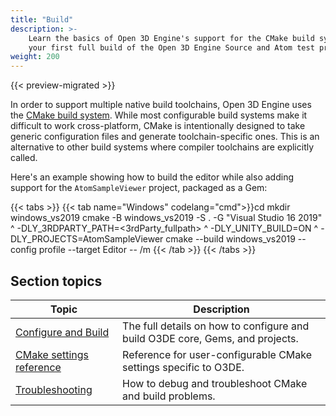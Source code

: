 ```yaml
---
title: "Build"
description: >-
    Learn the basics of Open 3D Engine's support for the CMake build system, and get started with
    your first full build of the Open 3D Engine Source and Atom test project.
weight: 200
---
```


{{< preview-migrated >}}

In order to support multiple native build toolchains, Open 3D Engine uses the [CMake build system](https://cmake.org/). While most configurable build systems make
it difficult to work cross-platform, CMake is intentionally designed to take generic configuration files and generate toolchain-specific ones. This is an alternative to other
build systems where compiler toolchains are explicitly called.

Here's an example showing how to build the editor while also adding support for the `AtomSampleViewer` project, packaged as a Gem:

<!-- TODO: Add other host platforms/toolchains here, max 1/platform -->

{{< tabs >}}
{{< tab name="Windows" codelang="cmd">}}cd <O3DE dir>
mkdir windows_vs2019
cmake -B windows_vs2019 -S . -G "Visual Studio 16 2019" ^
    -DLY_3RDPARTY_PATH=<3rdParty_fullpath> ^
    -DLY_UNITY_BUILD=ON ^
    -DLY_PROJECTS=AtomSampleViewer
cmake --build windows_vs2019 --config profile --target Editor -- /m
{{< /tab >}}
{{< /tabs >}}

## Section topics

| Topic | Description |
| --- | --- |
| [Configure and Build](./configure-and-build.md) | The full details on how to configure and build O3DE core, Gems, and projects. |
| [CMake settings reference](./reference.md) | Reference for user-configurable CMake settings specific to O3DE. |
| [Troubleshooting](./troubleshooting.md) | How to debug and troubleshoot CMake and build problems. |

<!-- TODO -->
<!-- | [CMake files for Gems](./gems.md) | How to write a CMake build file to use with a custom gem. | -->
<!-- | [Third-party library distribution](./thirdparty.md) | How to integrate with the third party packaging download system for Gems which depend on other products. | -->